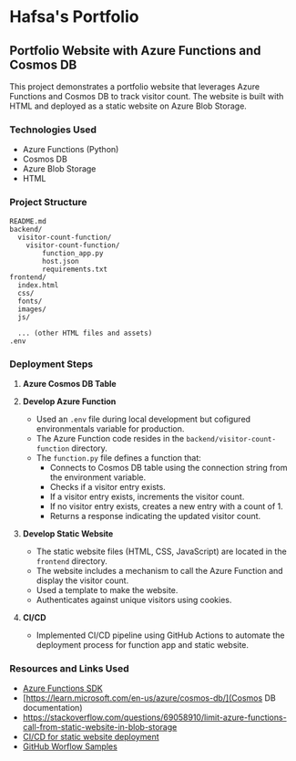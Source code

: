 # Hafsa's Portfolio

## Portfolio Website with Azure Functions and Cosmos DB

This project demonstrates a portfolio website that leverages Azure Functions and Cosmos DB to track visitor count. The website is built with HTML and deployed as a static website on Azure Blob Storage.

### Technologies Used

* Azure Functions (Python)
* Cosmos DB
* Azure Blob Storage
* HTML

### Project Structure

```
README.md
backend/
  visitor-count-function/
    visitor-count-function/
        function_app.py
        host.json
        requirements.txt
frontend/
  index.html
  css/
  fonts/
  images/
  js/

  ... (other HTML files and assets)
.env 
```

### Deployment Steps

1. **Azure Cosmos DB Table**

2. **Develop Azure Function**
    * Used an `.env` file during local development but cofigured environmentals variable for production.
    * The Azure Function code resides in the `backend/visitor-count-function` directory.
    * The `function.py` file defines a function that:
        * Connects to Cosmos DB table using the connection string from the environment variable.
        * Checks if a visitor entry exists.
        * If a visitor entry exists, increments the visitor count.
        * If no visitor entry exists, creates a new entry with a count of 1.
        * Returns a response indicating the updated visitor count.

3. **Develop Static Website**
    * The static website files (HTML, CSS, JavaScript) are located in the `frontend` directory.
    * The website includes a mechanism to call the Azure Function and display the visitor count.
    * Used a template to make the website.
    * Authenticates against unique visitors using cookies.

4. **CI/CD**
    * Implemented CI/CD pipeline using GitHub Actions to automate the deployment process for  function app and static website.

### Resources and Links Used

* [Azure Functions SDK](https://github.com/Azure/azure-sdk-for-python/tree/main/sdk/tables/azure-data-tables#getting-started)
* [https://learn.microsoft.com/en-us/azure/cosmos-db/](Cosmos DB documentation)
* https://stackoverflow.com/questions/69058910/limit-azure-functions-call-from-static-website-in-blob-storage
* [CI/CD for static website deployment](https://learn.microsoft.com/en-us/azure/storage/blobs/storage-blobs-static-site-github-actions?tabs=userlevel)
* [GitHub Worflow Samples](https://github.com/Azure/actions-workflow-samples)

